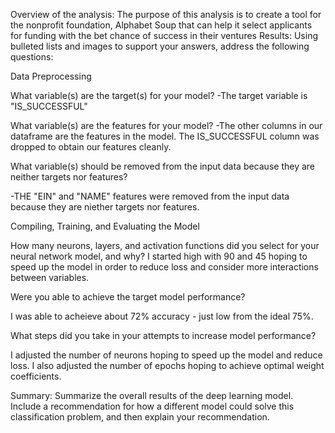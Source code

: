 Overview of the analysis: The purpose of this analysis is to create a tool for the nonprofit foundation, Alphabet Soup that can help it select applicants for funding with the bet chance of success in their ventures
Results: Using bulleted lists and images to support your answers, address the following questions:

Data Preprocessing

What variable(s) are the target(s) for your model?
-The target variable is "IS_SUCCESSFUL"

What variable(s) are the features for your model?
-The other columns in our dataframe are the features in the model. The IS_SUCCESSFUL column was dropped to obtain our features cleanly.

What variable(s) should be removed from the input data because they are neither targets nor features?

-THE "EIN" and "NAME" features were removed from the input data because they are niether targets nor features.

Compiling, Training, and Evaluating the Model

How many neurons, layers, and activation functions did you select for your neural network model, and why?
I started high with 90 and 45 hoping to speed up the model in order to reduce loss and consider more interactions between variables. 

Were you able to achieve the target model performance?

I was able to acheieve about 72% accuracy - just low from the ideal 75%.

What steps did you take in your attempts to increase model performance?

I adjusted the number of neurons hoping to speed up the model and reduce loss. I also adjusted the number of epochs hoping to achieve optimal weight coefficients.

Summary: Summarize the overall results of the deep learning model. Include a recommendation for how a different model could solve this classification problem, and then explain your recommendation.
